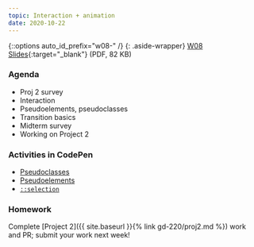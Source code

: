 ```yaml
---
topic: Interaction + animation
date: 2020-10-22
---
```


{::options auto_id_prefix="w08-" /}
{: .aside-wrapper}
<span class="highlighter">
[W08 Slides](files/w08.min.pdf){:target="_blank"} (PDF, 82 KB)
</span>

### Agenda
- Proj 2 survey
- Interaction
- Pseudoelements, pseudoclasses
- Transition basics
- Midterm survey
- Working on Project 2

### Activities in CodePen
- [Pseudoclasses](https://codepen.io/angeliquejw/pen/pYBjWL?editors=1100)
- [Pseudoelements](https://codepen.io/angeliquejw/pen/vPMLYg?editors=0100)
- [`::selection`](https://codepen.io/angeliquejw/pen/YzzXdqZ)

### Homework
Complete [Project 2]({{ site.baseurl }}{% link gd-220/proj2.md %}) work and PR; submit your work next week!
